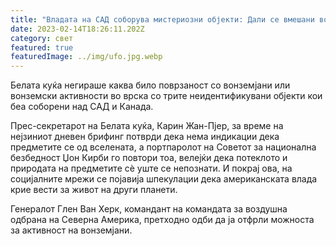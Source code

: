 ```yaml
---
title: "Владата на САД соборува мистериозни објекти: Дали се вмешани вонземјани?"
date: 2023-02-14T18:26:11.202Z
category: свет
featured: true
featuredImage: ../img/ufo.jpg.webp
---
```


Белата куќа негираше каква било поврзаност со вонземјани или вонземски активности во врска со трите неидентификувани објекти кои беа соборени над САД и Канада.

Прес-секретарот на Белата куќа, Карин Жан-Пјер, за време на нејзиниот дневен брифинг потврди дека нема индикации дека предметите се од вселената, а портпаролот на Советот за национална безбедност Џон Кирби го повтори тоа, велејќи дека потеклото и природата на предметите сè уште се непознати. И покрај ова, на социјалните мрежи се појавија шпекулации дека американската влада крие вести за живот на други планети.

Генералот Глен Ван Херк, командант на командата за воздушна одбрана на Северна Америка, претходно одби да ја отфрли можноста за активност на вонземјани.
